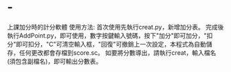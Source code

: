 # -
上課加分時的計分軟體
使用方法:
首次使用先執行creat.py，新增加分表。
完成後執行AddPoint.py，即可使用，數字按鍵輸入號碼，按下"加分"即可加分，"扣分"即可扣分，"C"可清空輸入框，"回復"可撤銷上一次設定，本程式為自動儲存，任何更改都會存檔到score.sc。
如要將分數導出，請執行creat，輸入檔名(須包含副檔名)，即可輸出分數表。
